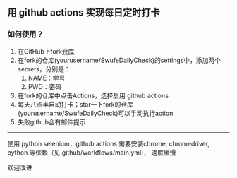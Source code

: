 ## 用 github actions 实现每日定时打卡

### 如何使用？

1. 在GitHub上fork[仓库](https://github.com/qinghj/SwufeDailyCheck)
2. 在fork的仓库(yourusername/SwufeDailyCheck)的settings中，添加两个secrets，分别是：
   1. NAME：学号
   2. PWD：密码
3. 在fork的仓库中点击Actions，选择启用 github actions
4. 每天八点半自动打卡；star一下fork的仓库(yourusername/SwufeDailyCheck)可以手动执行action
5. 失败github会有邮件提示

--------------------

使用 python selenium，github actions 需要安装chrome, chromedriver, python 等依赖（见.github/workflows/main.yml)，
速度缓慢

欢迎改进
